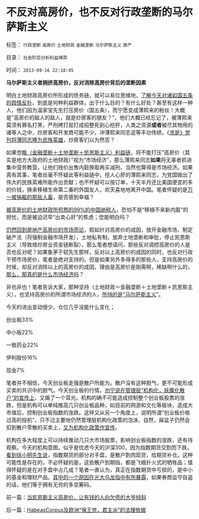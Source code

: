 # 不反对高房价，也不反对行政垄断的马尔萨斯主义

标签： `行政垄断` `高房价` `土地财政` `金融垄断` `马尔萨斯主义` `房产` 

目录： `社会阶层分析利益博羿`

时间： `2013-09-16 22:18:45`

**马尔萨斯主义者拥挤高房价，反对消除高房价背后的垄断因素**

明白土地财政高房价所形成的债务链，就可以易位思维地，[了解今天对诸如国五条的舆情反扑](../../../2013/3/4/对国五条的民粹反扑，是对政策意志的考验.md)，到底是何种利益群体，出于什么目的？有什么好处？甚至有这样一种人，他们因为温家宝先生打压房价（国五条），而宁愿变成薄熙来的粉丝！大概是“高房价的敌人的敌人，就是炒房客的朋友？”，他们大概已经忘记了，被薄熙来莫须有罪名打黑，严刑拷打屈打成招整死剖心挖肝，人类之资源**或者**被尽其物用的诸等人之中，炒房客和开发商可能不少。冲薄熙来同志这等丰功伟绩，《[求是》党刊将薄同志捧为民族英雄](../../../2012/6/8/“出发点是好的”“为民生做了事”都不是辩护理由；.md)，炒房客们以为然否？

如果忽[略（金融垄断＋土地垄断＋凯恩斯主义）利益链](../../../2013/9/14/土地财政的高房价中的坏帐链条的堰塞湖.md)，将不能打压“高房价（其实是地方大政府的土地财政）”视为“市场经济”，那么薄熙来同志**如果**将无辜者抓进集中营劳教营，让他们贱价出售内脏换取再买减刑，当然也算得是市场经济。如果真有其事，笔者丝毫不怀疑此等利益链中，挖人心肝的薄熙来同志，为党国做出了伟大的民族英难所能作出贡献；也不怀疑可以按订单，十天半月还比美国便宜的多的价钱，换来移植生命第二春的外国友人，欢天喜地地离开中国。笔者怀疑的是[万一被捐躯的那些人畜](../../../2009/11/19/人权完整性和器官移植.md)，是否感到幸福？

[被高房价的土地财政所煎熬的99%的中国纳税人](../../../2013/3/4/炒房客需要理解纳税人的焦虑：三驾马车是不归路！.md)，恐怕不是“移植不来新内脏”的担忧，而是被迫迟早“出卖心肝”的焦虑；您能明白吗？

[仍然回到房地产高房价的市场而论](../../../2013/9/15/大政府经高房价到大萧条——＞通往奴役之路.md)，假如针对高房价的成因，放开金融市场，制定破产法（将强制金融市场开发），土地私有制，放弃土地垄断和审批，停止凯恩斯主义（导致烙炒房业资金链断裂），那么笔者想请问，那些反对调控高房价的人是否也反对呢？如果象茅于轼先生那样，反对以上高房价的成因的同时，也反对行政干预市场房价，笔者是绝对支持的。但是如果另外多得多的那些人，支持高房价的时侯，却反对消除以上的高房价的成因，理由是高房价是刚需啊，稀缺啊什么的，[那么，那真的是什么市场经济吗](../../../2013/8/24/高房价中体现的社会主义信仰的泡沫，经济如何被毁灭的问题.md)？

非也非也！笔者告诉大家，那种坚持（土地财政＝金融垄断＋土地垄断＋凯恩斯主义），也坚持高房价的所谓市场经济的人，[所持的是“马尔萨斯主义](../../../2013/6/26/马尔萨斯主义＝封建＝(共产主义＋短缺)＝(民粹＋短缺).md)”。

今天的进出变动很少，仓位几乎没能什么变化；

创业板33%

中小板22%

一致药业22%

伊利股份16%

现金7%

笔者并不相信，今天创业板走强是散户所能为。散户没有这种胆气，更不可能形成买卖的共识中的胆气。今天创业板的行情，[勿宁说在管理层“机构化，妖魔化散户”的宣传上](../../../2013/6/20/只有行政垄断的机构化，指数期货才能清一色做空；.md)，又煽了一个耳光。机构的确不可能造成控制整个创业板股票的涨跌，但是机构可以单纯推高几只创业板品种，如目前的网游和文化等板块，造成大市值后，控制创业板指数的涨跌。这样又从另一个角度上，说明所谓“创业板价格过高的投机”，只不过主要地仍然管理层机构化政策的泡沫，自然，屎盆子仍然会扣到散户零散的买卖上，[又为机构化政策作宣传](../../../2012/12/20/股票市场的消费者是谁？机构化为何恶毒？.md)。

机构在多大程度上可以持续推动几只大市场股票，影响创业板指数的涨跌，还有待观察。今天的机构意图，似乎是忧虑今天的沪深300，因为指数期货交割而下跌。[看到徐小明先生说](../../../2013/7/9/接近真相的徐小明先生仍存的误区.md)，指数期货的部分对手盘，是散户割肉现货，给期货补仓。这种可能性是存在的，不必怀疑的是，这些散户到期指，都是飞蛾扑火式的牺牲品；值得怀疑的是在对手盘中占几成？笔者一直认为，真正在指数期货中亏损的，是中小的基金和理财产品。[其中的一个原因在光大乌龙指中有所暴露](../../../2013/8/21/光大事件的脉冲图像和细节，被锁定的李天一案的预期司法腐败.md)，如果券商监守自盗的话，他们等于拥有无穷的多空筹码。



前一篇：[当凯恩斯主义高房价，让有钱的人向欠债的大爷倾斜](../../../2013/9/16/当凯恩斯主义高房价，让有钱的人向欠债的大爷倾斜.md)

后一篇：[HabeasCorpus及欧洲“保王党，君主派”的法理依据](../../../2013/9/17/HabeasCorpus及欧洲“保王党，君主派”的法理依据.md)